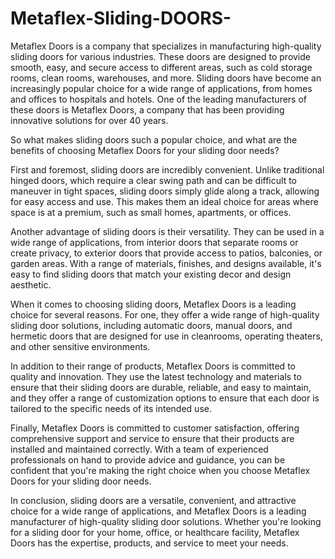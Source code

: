 # Metaflex-Sliding-DOORS-
Metaflex Doors is a company that specializes in manufacturing high-quality sliding doors for various industries.  These doors are designed to provide smooth, easy, and secure access to different areas, such as cold storage rooms, clean rooms,  warehouses, and more.
Sliding doors have become an increasingly popular choice for a wide range of applications, from homes and offices to hospitals and hotels. One of the leading manufacturers of these doors is Metaflex Doors, a company that has been providing innovative solutions for over 40 years.

So what makes sliding doors such a popular choice, and what are the benefits of choosing Metaflex Doors for your sliding door needs?

First and foremost, sliding doors are incredibly convenient. Unlike traditional hinged doors, which require a clear swing path and can be difficult to maneuver in tight spaces, sliding doors simply glide along a track, allowing for easy access and use. This makes them an ideal choice for areas where space is at a premium, such as small homes, apartments, or offices.

Another advantage of sliding doors is their versatility. They can be used in a wide range of applications, from interior doors that separate rooms or create privacy, to exterior doors that provide access to patios, balconies, or garden areas. With a range of materials, finishes, and designs available, it's easy to find sliding doors that match your existing decor and design aesthetic.

When it comes to choosing sliding doors, Metaflex Doors is a leading choice for several reasons. For one, they offer a wide range of high-quality sliding door solutions, including automatic doors, manual doors, and hermetic doors that are designed for use in cleanrooms, operating theaters, and other sensitive environments.

In addition to their range of products, Metaflex Doors is committed to quality and innovation. They use the latest technology and materials to ensure that their sliding doors are durable, reliable, and easy to maintain, and they offer a range of customization options to ensure that each door is tailored to the specific needs of its intended use.

Finally, Metaflex Doors is committed to customer satisfaction, offering comprehensive support and service to ensure that their products are installed and maintained correctly. With a team of experienced professionals on hand to provide advice and guidance, you can be confident that you're making the right choice when you choose Metaflex Doors for your sliding door needs.

In conclusion, sliding doors are a versatile, convenient, and attractive choice for a wide range of applications, and Metaflex Doors is a leading manufacturer of high-quality sliding door solutions. Whether you're looking for a sliding door for your home, office, or healthcare facility, Metaflex Doors has the expertise, products, and service to meet your needs.
